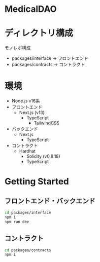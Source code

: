 # MedicalDAO

# ディレクトリ構成
モノレポ構成
- packages/interface -> フロントエンド
- packages/contracts -> コントラクト
# 環境
- Node.js v16系
- フロントエンド
  - Next.js (v13)
	  - TypeScript
		- TailwindCSS
- バックエンド
  - Next.js
	  - TypeScript
- コントラクト
  - Hardhat
	  - Solidity (v0.8.18)
	  - TypeScript

# Getting Started
## フロントエンド・バックエンド

```bash
cd packages/interface
npm i
npm run dev
```


## コントラクト

```bash
cd packages/contracts
npm i
```
